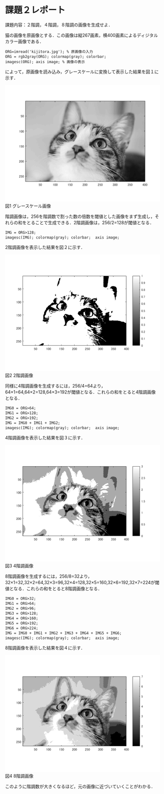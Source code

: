 # 課題２レポート

課題内容：２階調，４階調，８階調の画像を生成せよ．

猫の画像を原画像とする．この画像は縦267画素，横400画素によるディジタルカラー画像である．
````
ORG=imread('kijitora.jpg'); % 原画像の入力
ORG = rgb2gray(ORG); colormap(gray); colorbar;
imagesc(ORG); axis image; % 画像の表示
````
によって，原画像を読み込み，グレースケールに変換して表示した結果を図１に示す．

![グレースケール画像](./image/kadai2_1.png)  
図1 グレースケール画像

階調画像は，256を階調数で割った数の倍数を閾値とした画像をまず生成し，それらの和をとることで生成できる．2階調画像は，256/2=128が閾値となる．
````
IMG = ORG>128;
imagesc(IMG); colormap(gray); colorbar;  axis image;
````
2階調画像を表示した結果を図２に示す．

![2階調画像](./image/kadai2_2.png)  
図2 2階調画像

同様に4階調画像を生成するには，256/4=64より，64×1=64,64×2=128,64×3=192が閾値となる．これらの和をとると4階調画像となる．
````
IMG0 = ORG>64;
IMG1 = ORG>128;
IMG2 = ORG>192;
IMG = IMG0 + IMG1 + IMG2;
imagesc(IMG); colormap(gray); colorbar;  axis image;
````
4階調画像を表示した結果を図３に示す．

![4階調画像](./image/kadai2_3.png)  
図3 4階調画像

8階調画像を生成するには，256/8=32より，32×1=32,32×2=64,32×3=96,32×4=128,32×5=160,32×6=192,32×7=224が閾値となる．これらの和をとると8階調画像となる．
````
IMG0 = ORG>32;
IMG1 = ORG>64;
IMG2 = ORG>96;
IMG3 = ORG>128;
IMG4 = ORG>160;
IMG5 = ORG>192;
IMG6 = ORG>224;
IMG = IMG0 + IMG1 + IMG2 + IMG3 + IMG4 + IMG5 + IMG6;
imagesc(IMG); colormap(gray); colorbar;  axis image;
````
8階調画像を表示した結果を図４に示す．

![8階調画像](./image/kadai2_4.png)  
図4 8階調画像

このように階調数が大きくなるほど，元の画像に近づいていくことがわかる．
